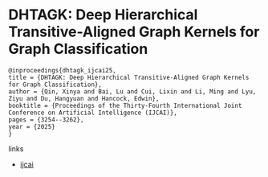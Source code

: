 # DHTAGK: Deep Hierarchical Transitive-Aligned Graph Kernels for Graph Classification

```
@inproceedings{dhtagk_ijcai25,
title = {DHTAGK: Deep Hierarchical Transitive-Aligned Graph Kernels for Graph Classification},
author = {Qin, Xinya and Bai, Lu and Cui, Lixin and Li, Ming and Lyu, Ziyu and Du, Hangyuan and Hancock, Edwin},
booktitle = {Proceedings of the Thirty-Fourth International Joint Conference on Artificial Intelligence (IJCAI)},
pages = {3254--3262},
year = {2025}
}
```

links
- [ijcai](https://www.ijcai.org/proceedings/2025/362)
